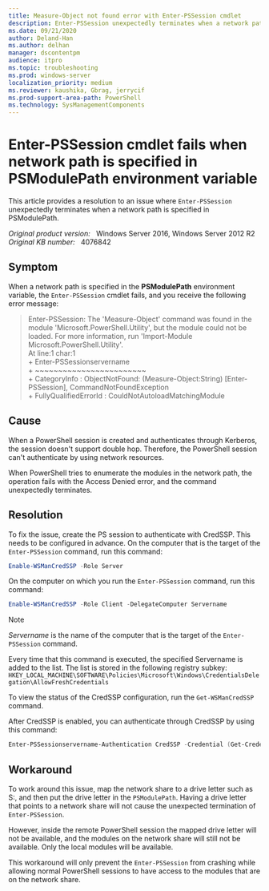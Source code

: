 ```yaml
---
title: Measure-Object not found error with Enter-PSSession cmdlet
description: Enter-PSSession unexpectedly terminates when a network path is specified in PSModulePath.
ms.date: 09/21/2020
author: Deland-Han
ms.author: delhan 
manager: dscontentpm
audience: itpro
ms.topic: troubleshooting
ms.prod: windows-server
localization_priority: medium
ms.reviewer: kaushika, Gbrag, jerrycif
ms.prod-support-area-path: PowerShell
ms.technology: SysManagementComponents
---
```

# Enter-PSSession cmdlet fails when network path is specified in PSModulePath environment variable

This article provides a resolution to an issue where `Enter-PSSession` unexpectedly terminates when a network path is specified in PSModulePath.

_Original product version:_ &nbsp; Windows Server 2016, Windows Server 2012 R2  
_Original KB number:_ &nbsp; 4076842

## Symptom

When a network path is specified in the **PSModulePath** environment variable, the `Enter-PSSession` cmdlet fails, and you receive the following error message:

> Enter-PSSession: The 'Measure-Object' command was found in the module 'Microsoft.PowerShell.Utility', but the module
could not be loaded. For more information, run 'Import-Module Microsoft.PowerShell.Utility'.  
At line:1 char:1  
\+ Enter-PSSessionservername  
\+ ~~~~~~~~~~~~~~~~~~~~~~~~  
\+ CategoryInfo : ObjectNotFound: (Measure-Object:String) [Enter-PSSession], CommandNotFoundException  
\+ FullyQualifiedErrorId : CouldNotAutoloadMatchingModule

## Cause

When a PowerShell session is created and authenticates through Kerberos, the session doesn't support double hop. Therefore, the PowerShell session can't authenticate by using network resources.  

When PowerShell tries to enumerate the modules in the network path, the operation fails with the Access Denied error, and the command unexpectedly terminates.

## Resolution

To fix the issue, create the PS session to authenticate with CredSSP. This needs to be configured in advance. On the computer that is the target of the `Enter-PSSession` command, run this command:

```powershell
Enable-WSManCredSSP -Role Server
```

On the computer on which you run the `Enter-PSSession` command, run this command:

```powershell
Enable-WSManCredSSP -Role Client -DelegateComputer Servername  
```

> [!NOTE]
> *Servername* is the name of the computer that is the target of the `Enter-PSSession` command.

Every time that this command is executed, the specified Servername is added to the list. The list is stored in the following registry subkey:  
`HKEY_LOCAL_MACHINE\SOFTWARE\Policies\Microsoft\Windows\CredentialsDelegation\AllowFreshCredentials`

To view the status of the CredSSP configuration, run the `Get-WSManCredSSP` command.

After CredSSP is enabled, you can authenticate through CredSSP by using this command:

```powershell
Enter-PSSessionservername-Authentication CredSSP -Credential (Get-Credentialusername)
```

## Workaround

To work around this issue, map the network share to a drive letter such as S:, and then put the drive letter in the `PSModulePath`. Having a drive letter that points to a network share will not cause the unexpected termination of `Enter-PSSession`.  

However, inside the remote PowerShell session the mapped drive letter will not be available, and the modules on the network share will still not be available. Only the local modules will be available.  

This workaround will only prevent the `Enter-PSSession` from crashing while allowing normal PowerShell sessions to have access to the modules that are on the network share.

